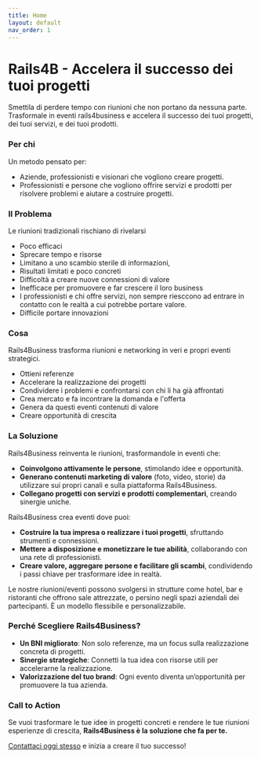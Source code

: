 ```yaml
---
title: Home
layout: default
nav_order: 1
---
```


# Rails4B - Accelera il successo dei tuoi progetti

Smettila di perdere tempo con riunioni che non portano da nessuna parte. 
Trasformale in eventi rails4business e accelera il successo dei tuoi progetti, dei tuoi servizi, e dei tuoi prodotti.

### Per chi 

Un metodo pensato per:
- Aziende, professionisti e visionari che vogliono creare progetti.
- Professionisti e persone che vogliono offrire servizi e prodotti per risolvere problemi e aiutare a costruire progetti.

### Il Problema

Le riunioni tradizionali rischiano di rivelarsi
- Poco efficaci
- Sprecare tempo e risorse
- Limitano a uno scambio sterile di informazioni, 
- Risultati limitati e poco concreti
- Difficoltà a creare nuove connessioni di valore 
- Inefficace per promuovere e far crescere il loro business
- I professionisti e chi offre servizi, non sempre riesccono ad entrare in contatto con le realtà a cui potrebbe portare valore.
- Difficile portare innovazioni

### Cosa

Rails4Business trasforma riunioni e networking in veri e propri eventi strategici.

- Ottieni referenze
- Accelerare la realizzazione dei progetti
- Condividere i problemi e confrontarsi con chi li ha già affrontati
- Crea mercato e fa incontrare la domanda e l'offerta
- Genera da questi eventi contenuti di valore 
- Creare opportunità di crescita

### La Soluzione
Rails4Business reinventa le riunioni, trasformandole in eventi che:
- **Coinvolgono attivamente le persone**, stimolando idee e opportunità.
- **Generano contenuti marketing di valore** (foto, video, storie) da utilizzare sui propri canali e sulla piattaforma Rails4Business.
- **Collegano progetti con servizi e prodotti complementari**, creando sinergie uniche.

Rails4Business crea eventi dove puoi:
- **Costruire la tua impresa o realizzare i tuoi progetti**, sfruttando strumenti e connessioni.
- **Mettere a disposizione e monetizzare le tue abilità**, collaborando con una rete di professionisti.
- **Creare valore, aggregare persone e facilitare gli scambi**, condividendo i passi chiave per trasformare idee in realtà.

Le nostre riunioni/eventi possono svolgersi in strutture come hotel, bar e ristoranti che offrono sale attrezzate, o persino negli spazi aziendali dei partecipanti. È un modello flessibile e personalizzabile.

### Perché Scegliere Rails4Business?
- **Un BNI migliorato**: Non solo referenze, ma un focus sulla realizzazione concreta di progetti.
- **Sinergie strategiche**: Connetti la tua idea con risorse utili per accelerarne la realizzazione.
- **Valorizzazione del tuo brand**: Ogni evento diventa un’opportunità per promuovere la tua azienda.

### Call to Action
Se vuoi trasformare le tue idee in progetti concreti e rendere le tue riunioni esperienze di crescita, **Rails4Business è la soluzione che fa per te.**

[Contattaci oggi stesso](https://www.instagram.com/rails4business/) e inizia a creare il tuo successo!
